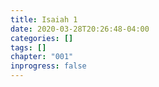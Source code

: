 ```yaml
---
title: Isaiah 1
date: 2020-03-28T20:26:48-04:00
categories: []
tags: []
chapter: "001"
inprogress: false
---
```



